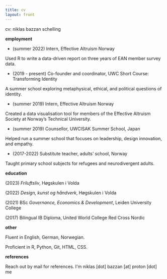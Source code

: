 ```yaml
---
title: cv
layout: front
---
```


cv: niklas bazzan schelling

**employment**

- (summer 2022) Intern, Effective Altruism Norway

Used R to write a data-driven report on three years of EAN member survey data.

- (2019 - present) Co-founder and coordinator, UWC Short Course: Transforming Identity

A summer school exploring metaphysical, ethical, and political questions of identity.

- (summer 2019) Intern, Effective Altruism Norway 

Created a data visualisation tool for members of the Effective Altruism Society at
Norway’s Technical University.

- (summer 2019) Counsellor, UWCISAK Summer School, Japan

Helped run a summer school that focuses on leadership, design innovation, and
empathy.

- (2017-2022) Substitute teacher, adults’ school, Norway

Taught primary school subjects for refugees and neurodivergent adults.

**education**

(2023) *Friluftsliv*, Høgskulen i Volda

(2022) *Design, kunst og håndverk*, Høgskulen i Volda

(2021) BSc *Governance, Economics & Development*, Leiden University College

(2017) Bilingual IB Diploma, United World College Red Cross Nordic

**other**

Fluent in English, German, Norwegian.

Proficient in R, Python, Git, HTML, CSS.

**references**

Reach out by mail for references. I'm niklas [dot] bazzan [at] proton [dot] me
